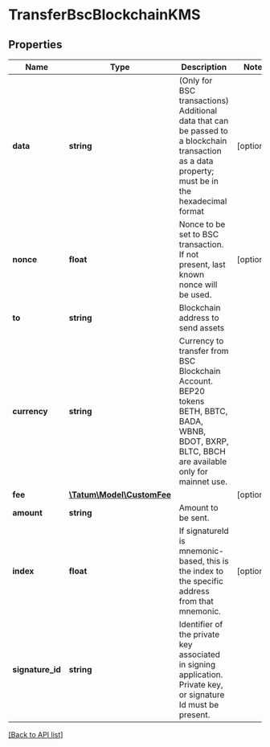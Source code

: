 # TransferBscBlockchainKMS

## Properties

Name | Type | Description | Notes
------------ | ------------- | ------------- | -------------
**data** | **string** | (Only for BSC transactions) Additional data that can be passed to a blockchain transaction as a data property; must be in the hexadecimal format | [optional]
**nonce** | **float** | Nonce to be set to BSC transaction. If not present, last known nonce will be used. | [optional]
**to** | **string** | Blockchain address to send assets |
**currency** | **string** | Currency to transfer from BSC Blockchain Account. BEP20 tokens BETH, BBTC, BADA, WBNB, BDOT, BXRP, BLTC, BBCH are available only for mainnet use. |
**fee** | [**\Tatum\Model\CustomFee**](CustomFee.md) |  | [optional]
**amount** | **string** | Amount to be sent. |
**index** | **float** | If signatureId is mnemonic-based, this is the index to the specific address from that mnemonic. | [optional]
**signature_id** | **string** | Identifier of the private key associated in signing application. Private key, or signature Id must be present. |

[[Back to API list]](../../README.md#api-endpoints)
